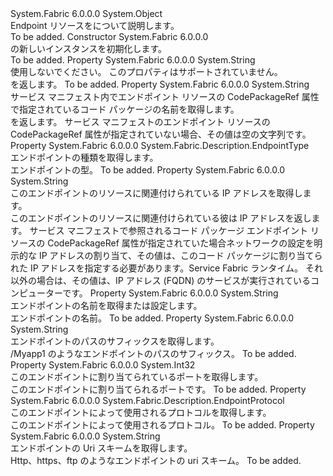 <Type Name="EndpointResourceDescription" FullName="System.Fabric.Description.EndpointResourceDescription">
  <TypeSignature Language="C#" Value="public sealed class EndpointResourceDescription" />
  <TypeSignature Language="ILAsm" Value=".class public auto ansi sealed beforefieldinit EndpointResourceDescription extends System.Object" />
  <TypeSignature Language="DocId" Value="T:System.Fabric.Description.EndpointResourceDescription" />
  <TypeSignature Language="VB.NET" Value="Public NotInheritable Class EndpointResourceDescription" />
  <TypeSignature Language="F#" Value="type EndpointResourceDescription = class" />
  <AssemblyInfo>
    <AssemblyName>System.Fabric</AssemblyName>
    <AssemblyVersion>6.0.0.0</AssemblyVersion>
  </AssemblyInfo>
  <Base>
    <BaseTypeName>System.Object</BaseTypeName>
  </Base>
  <Interfaces />
  <Docs>
    <summary>
      <para>Endpoint リソースをについて説明します。</para>
    </summary>
    <remarks>To be added.</remarks>
  </Docs>
  <Members>
    <Member MemberName=".ctor">
      <MemberSignature Language="C#" Value="public EndpointResourceDescription ();" />
      <MemberSignature Language="ILAsm" Value=".method public hidebysig specialname rtspecialname instance void .ctor() cil managed" />
      <MemberSignature Language="DocId" Value="M:System.Fabric.Description.EndpointResourceDescription.#ctor" />
      <MemberSignature Language="VB.NET" Value="Public Sub New ()" />
      <MemberType>Constructor</MemberType>
      <AssemblyInfo>
        <AssemblyName>System.Fabric</AssemblyName>
        <AssemblyVersion>6.0.0.0</AssemblyVersion>
      </AssemblyInfo>
      <Parameters />
      <Docs>
        <summary>
          <para><see cref="T:System.Fabric.Description.EndpointResourceDescription" /> の新しいインスタンスを初期化します。</para>
        </summary>
        <remarks>To be added.</remarks>
      </Docs>
    </Member>
    <Member MemberName="Certificate">
      <MemberSignature Language="C#" Value="public string Certificate { get; set; }" />
      <MemberSignature Language="ILAsm" Value=".property instance string Certificate" />
      <MemberSignature Language="DocId" Value="P:System.Fabric.Description.EndpointResourceDescription.Certificate" />
      <MemberSignature Language="VB.NET" Value="Public Property Certificate As String" />
      <MemberSignature Language="F#" Value="member this.Certificate : string with get, set" Usage="System.Fabric.Description.EndpointResourceDescription.Certificate" />
      <MemberType>Property</MemberType>
      <AssemblyInfo>
        <AssemblyName>System.Fabric</AssemblyName>
        <AssemblyVersion>6.0.0.0</AssemblyVersion>
      </AssemblyInfo>
      <ReturnValue>
        <ReturnType>System.String</ReturnType>
      </ReturnValue>
      <Docs>
        <summary>
          <para>使用しないでください。 このプロパティはサポートされていません。</para>
        </summary>
        <value>
          <para><see cref="T:System.String" /> を返します。</para>
        </value>
        <remarks>To be added.</remarks>
      </Docs>
    </Member>
    <Member MemberName="CodePackageName">
      <MemberSignature Language="C#" Value="public string CodePackageName { get; set; }" />
      <MemberSignature Language="ILAsm" Value=".property instance string CodePackageName" />
      <MemberSignature Language="DocId" Value="P:System.Fabric.Description.EndpointResourceDescription.CodePackageName" />
      <MemberSignature Language="VB.NET" Value="Public Property CodePackageName As String" />
      <MemberSignature Language="F#" Value="member this.CodePackageName : string with get, set" Usage="System.Fabric.Description.EndpointResourceDescription.CodePackageName" />
      <MemberType>Property</MemberType>
      <AssemblyInfo>
        <AssemblyName>System.Fabric</AssemblyName>
        <AssemblyVersion>6.0.0.0</AssemblyVersion>
      </AssemblyInfo>
      <ReturnValue>
        <ReturnType>System.String</ReturnType>
      </ReturnValue>
      <Docs>
        <summary>
          <para>
            サービス マニフェスト内でエンドポイント リソースの CodePackageRef 属性で指定されているコード パッケージの名前を取得します。
            </para>
        </summary>
        <value>
          <para><see cref="T:System.String" /> を返します。</para>
        </value>
        <remarks>
            サービス マニフェストのエンドポイント リソースの CodePackageRef 属性が指定されていない場合、その値は空の文字列です。
            </remarks>
      </Docs>
    </Member>
    <Member MemberName="EndpointType">
      <MemberSignature Language="C#" Value="public System.Fabric.Description.EndpointType EndpointType { get; set; }" />
      <MemberSignature Language="ILAsm" Value=".property instance valuetype System.Fabric.Description.EndpointType EndpointType" />
      <MemberSignature Language="DocId" Value="P:System.Fabric.Description.EndpointResourceDescription.EndpointType" />
      <MemberSignature Language="VB.NET" Value="Public Property EndpointType As EndpointType" />
      <MemberSignature Language="F#" Value="member this.EndpointType : System.Fabric.Description.EndpointType with get, set" Usage="System.Fabric.Description.EndpointResourceDescription.EndpointType" />
      <MemberType>Property</MemberType>
      <AssemblyInfo>
        <AssemblyName>System.Fabric</AssemblyName>
        <AssemblyVersion>6.0.0.0</AssemblyVersion>
      </AssemblyInfo>
      <ReturnValue>
        <ReturnType>System.Fabric.Description.EndpointType</ReturnType>
      </ReturnValue>
      <Docs>
        <summary>
          <para>エンドポイントの種類を取得します。</para>
        </summary>
        <value>
          <para>エンドポイントの型。</para>
        </value>
        <remarks>To be added.</remarks>
      </Docs>
    </Member>
    <Member MemberName="IpAddressOrFqdn">
      <MemberSignature Language="C#" Value="public string IpAddressOrFqdn { get; set; }" />
      <MemberSignature Language="ILAsm" Value=".property instance string IpAddressOrFqdn" />
      <MemberSignature Language="DocId" Value="P:System.Fabric.Description.EndpointResourceDescription.IpAddressOrFqdn" />
      <MemberSignature Language="VB.NET" Value="Public Property IpAddressOrFqdn As String" />
      <MemberSignature Language="F#" Value="member this.IpAddressOrFqdn : string with get, set" Usage="System.Fabric.Description.EndpointResourceDescription.IpAddressOrFqdn" />
      <MemberType>Property</MemberType>
      <AssemblyInfo>
        <AssemblyName>System.Fabric</AssemblyName>
        <AssemblyVersion>6.0.0.0</AssemblyVersion>
      </AssemblyInfo>
      <ReturnValue>
        <ReturnType>System.String</ReturnType>
      </ReturnValue>
      <Docs>
        <summary>
          <para>
            このエンドポイントのリソースに関連付けられている IP アドレスを取得します。
            </para>
        </summary>
        <value>
          <para>このエンドポイントのリソースに関連付けられている彼は IP アドレスを返します。</para>
        </value>
        <remarks>
          <para>
            サービス マニフェストで参照されるコード パッケージ エンドポイント リソースの CodePackageRef 属性が指定されていた場合<see cref="P:System.Fabric.Description.EndpointResourceDescription.CodePackageName" />ネットワークの設定を明示的な IP アドレスの割り当て、その値は、このコード パッケージに割り当てられた IP アドレスを指定する必要があります。Service Fabric ランタイム。 それ以外の場合は、その値は、IP アドレス (FQDN) のサービスが実行されているコンピューターです。
            </para>
        </remarks>
      </Docs>
    </Member>
    <Member MemberName="Name">
      <MemberSignature Language="C#" Value="public string Name { get; set; }" />
      <MemberSignature Language="ILAsm" Value=".property instance string Name" />
      <MemberSignature Language="DocId" Value="P:System.Fabric.Description.EndpointResourceDescription.Name" />
      <MemberSignature Language="VB.NET" Value="Public Property Name As String" />
      <MemberSignature Language="F#" Value="member this.Name : string with get, set" Usage="System.Fabric.Description.EndpointResourceDescription.Name" />
      <MemberType>Property</MemberType>
      <AssemblyInfo>
        <AssemblyName>System.Fabric</AssemblyName>
        <AssemblyVersion>6.0.0.0</AssemblyVersion>
      </AssemblyInfo>
      <ReturnValue>
        <ReturnType>System.String</ReturnType>
      </ReturnValue>
      <Docs>
        <summary>
          <para>エンドポイントの名前を取得または設定します。</para>
        </summary>
        <value>
          <para>エンドポイントの名前。</para>
        </value>
        <remarks>To be added.</remarks>
      </Docs>
    </Member>
    <Member MemberName="PathSuffix">
      <MemberSignature Language="C#" Value="public string PathSuffix { get; set; }" />
      <MemberSignature Language="ILAsm" Value=".property instance string PathSuffix" />
      <MemberSignature Language="DocId" Value="P:System.Fabric.Description.EndpointResourceDescription.PathSuffix" />
      <MemberSignature Language="VB.NET" Value="Public Property PathSuffix As String" />
      <MemberSignature Language="F#" Value="member this.PathSuffix : string with get, set" Usage="System.Fabric.Description.EndpointResourceDescription.PathSuffix" />
      <MemberType>Property</MemberType>
      <AssemblyInfo>
        <AssemblyName>System.Fabric</AssemblyName>
        <AssemblyVersion>6.0.0.0</AssemblyVersion>
      </AssemblyInfo>
      <ReturnValue>
        <ReturnType>System.String</ReturnType>
      </ReturnValue>
      <Docs>
        <summary>
          <para>エンドポイントのパスのサフィックスを取得します。</para>
        </summary>
        <value>
          <para>/Myapp1 のようなエンドポイントのパスのサフィックス。</para>
        </value>
        <remarks>To be added.</remarks>
      </Docs>
    </Member>
    <Member MemberName="Port">
      <MemberSignature Language="C#" Value="public int Port { get; }" />
      <MemberSignature Language="ILAsm" Value=".property instance int32 Port" />
      <MemberSignature Language="DocId" Value="P:System.Fabric.Description.EndpointResourceDescription.Port" />
      <MemberSignature Language="VB.NET" Value="Public ReadOnly Property Port As Integer" />
      <MemberSignature Language="F#" Value="member this.Port : int" Usage="System.Fabric.Description.EndpointResourceDescription.Port" />
      <MemberType>Property</MemberType>
      <AssemblyInfo>
        <AssemblyName>System.Fabric</AssemblyName>
        <AssemblyVersion>6.0.0.0</AssemblyVersion>
      </AssemblyInfo>
      <ReturnValue>
        <ReturnType>System.Int32</ReturnType>
      </ReturnValue>
      <Docs>
        <summary>
          <para>このエンドポイントに割り当てられているポートを取得します。</para>
        </summary>
        <value>
          <para>このエンドポイントに割り当てられるポートです。</para>
        </value>
        <remarks>To be added.</remarks>
      </Docs>
    </Member>
    <Member MemberName="Protocol">
      <MemberSignature Language="C#" Value="public System.Fabric.Description.EndpointProtocol Protocol { get; set; }" />
      <MemberSignature Language="ILAsm" Value=".property instance valuetype System.Fabric.Description.EndpointProtocol Protocol" />
      <MemberSignature Language="DocId" Value="P:System.Fabric.Description.EndpointResourceDescription.Protocol" />
      <MemberSignature Language="VB.NET" Value="Public Property Protocol As EndpointProtocol" />
      <MemberSignature Language="F#" Value="member this.Protocol : System.Fabric.Description.EndpointProtocol with get, set" Usage="System.Fabric.Description.EndpointResourceDescription.Protocol" />
      <MemberType>Property</MemberType>
      <AssemblyInfo>
        <AssemblyName>System.Fabric</AssemblyName>
        <AssemblyVersion>6.0.0.0</AssemblyVersion>
      </AssemblyInfo>
      <ReturnValue>
        <ReturnType>System.Fabric.Description.EndpointProtocol</ReturnType>
      </ReturnValue>
      <Docs>
        <summary>
          <para>このエンドポイントによって使用されるプロトコルを取得します。</para>
        </summary>
        <value>
          <para>このエンドポイントによって使用されるプロトコル。</para>
        </value>
        <remarks>To be added.</remarks>
      </Docs>
    </Member>
    <Member MemberName="UriScheme">
      <MemberSignature Language="C#" Value="public string UriScheme { get; set; }" />
      <MemberSignature Language="ILAsm" Value=".property instance string UriScheme" />
      <MemberSignature Language="DocId" Value="P:System.Fabric.Description.EndpointResourceDescription.UriScheme" />
      <MemberSignature Language="VB.NET" Value="Public Property UriScheme As String" />
      <MemberSignature Language="F#" Value="member this.UriScheme : string with get, set" Usage="System.Fabric.Description.EndpointResourceDescription.UriScheme" />
      <MemberType>Property</MemberType>
      <AssemblyInfo>
        <AssemblyName>System.Fabric</AssemblyName>
        <AssemblyVersion>6.0.0.0</AssemblyVersion>
      </AssemblyInfo>
      <ReturnValue>
        <ReturnType>System.String</ReturnType>
      </ReturnValue>
      <Docs>
        <summary>
          <para>エンドポイントの Uri スキームを取得します。</para>
        </summary>
        <value>
          <para>Http、https、ftp のようなエンドポイントの uri スキーム。</para>
        </value>
        <remarks>To be added.</remarks>
      </Docs>
    </Member>
  </Members>
</Type>